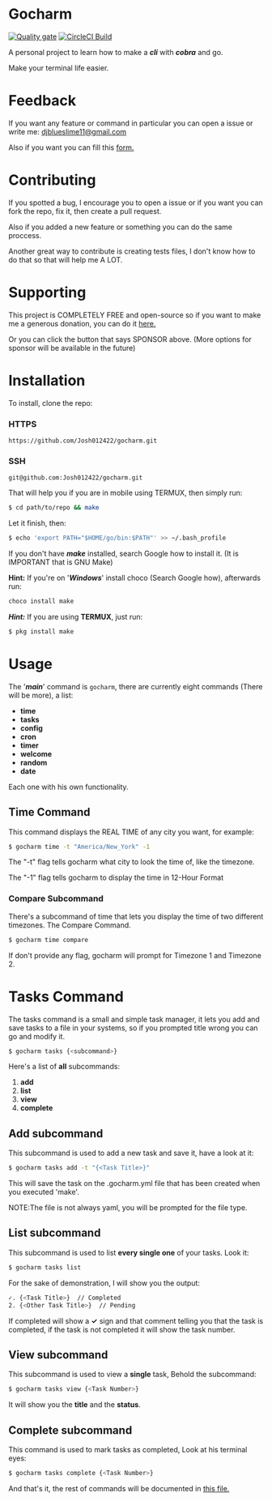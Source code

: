 # Gocharm

[![Quality gate](https://sonarcloud.io/api/project_badges/quality_gate?project=Josh012422_utils)](https://sonarcloud.io/dashboard?id=Josh012422_utils) [![CircleCI Build](https://circleci.com/gh/Josh012422/gocharm.svg?style=svg)](https://app.circleci.com/pipelines/github/Josh012422/gocharm)

A personal project to learn how to make a **_cli_** with **_cobra_** and go.

Make your terminal life easier.

# Feedback

If you want any feature or command in particular you can open a issue or write me: djblueslime11@gmail.com

Also if you want you can fill this [form.](https://forms.gle/8fAoibD6MuwoNphBA)

# Contributing

If you spotted a bug, I encourage you to open a issue or if you want you can fork the repo, fix it, then create a pull request.

Also if you added a new feature or something you can do the same proccess.

Another great way to contribute is creating tests files, I don't know how to do that so that will help me A LOT.

# Supporting

This project is COMPLETELY FREE and open-source so if you want to make me a generous donation, you can do it [here.](https://www.paypal.com/cgi-bin/webscr?cmd=_s-xclick&hosted_button_id=57L8EZDJATSKL&source=url)

Or you can click the button that says SPONSOR above. (More options for sponsor will be available in the future)

# Installation

To install, clone the repo: 

### HTTPS
```
https://github.com/Josh012422/gocharm.git
```

### SSH
```
git@github.com:Josh012422/gocharm.git
```

That will help you if you are in mobile using TERMUX, then simply run:

```bash
$ cd path/to/repo && make
```

Let it finish, then:

```bash
$ echo 'export PATH="$HOME/go/bin:$PATH"' >> ~/.bash_profile
```

If you don't have **_make_** installed, search Google how to install it. (It is IMPORTANT that is GNU Make)

**Hint:** If you're on '**_Windows_**' install choco (Search Google how), afterwards run:

```bash
choco install make
```
**_Hint:_** If you are using **__TERMUX__**, just run:

```bash
$ pkg install make
```

# Usage

The '**_main_**' command is `gocharm`, there are currently eight commands (There will be more), a list:

- __time__
- __tasks__
- __config__
- __cron__
- __timer__
- __welcome__
- __random__
- __date__

Each one with his own functionality.

## Time Command

This command displays the REAL TIME of any city you want, for example:

```bash
$ gocharm time -t "America/New_York" -1
```

The "-t" flag tells gocharm what city to look the time of, like the timezone.

The "-1" flag tells gocharm to display the time in 12-Hour Format

### Compare Subcommand

There's a subcommand of time that lets you display the time of two different timezones. The Compare Command.

```bash
$ gocharm time compare
```

If don't provide any flag, gocharm will prompt for Timezone 1 and Timezone 2.

# Tasks Command

The tasks command is a small and simple task manager, it lets you add and save tasks to a file in your systems, so if you prompted title wrong you can go and modify it.

```bash
$ gocharm tasks {<subcommand>}
```

Here's a list of __all__ subcommands:

1. __add__
2. __list__
3. __view__
4. __complete__

## Add subcommand

This subcommand is used to add a new task and save it, have a look at it:

```bash
$ gocharm tasks add -t "{<Task Title>}"
```

This will save the task on the .gocharm.yml file that has been created when you executed 'make'.

NOTE:The file is not always yaml, you will be prompted for the file type.

## List subcommand

This subcommand is used to list __every single one__ of your tasks. Look it:

```bash
$ gocharm tasks list
```

For the sake of demonstration, I will show you the output:

```bash
✓. {<Task Title>}  // Completed
2. {<Other Task Title>}  // Pending
```

If completed will show a __✓__ sign and that comment telling you that the task is completed, if the task is not completed it will show the task number.

## View subcommand

This subcommand is used to view a __single__ task, Behold the subcommand:

```bash
$ gocharm tasks view {<Task Number>}
```

It will show you the __title__ and the __status__.

## Complete subcommand

This command is used to mark tasks as completed, Look at his terminal eyes:

```bash
$ gocharm tasks complete {<Task Number>}
```

And that's it, the rest of commands will be documented in [this file.](/docs/full_guide.md)
